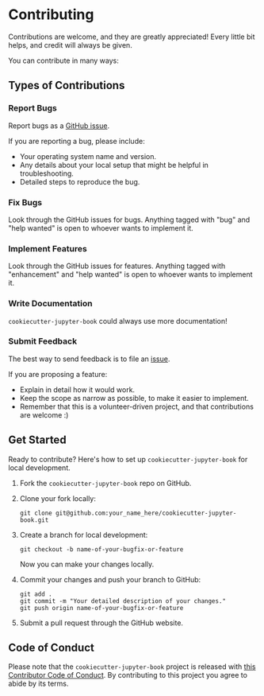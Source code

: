 
# Contributing

Contributions are welcome, and they are greatly appreciated! Every little bit
helps, and credit will always be given.

You can contribute in many ways:

## Types of Contributions

### Report Bugs

Report bugs as a [GitHub issue](https://github.com/UBC-MDS/cookiecutter-jupyter-book/issues).

If you are reporting a bug, please include:

* Your operating system name and version.
* Any details about your local setup that might be helpful in troubleshooting.
* Detailed steps to reproduce the bug.

### Fix Bugs

Look through the GitHub issues for bugs. Anything tagged with "bug" and "help
wanted" is open to whoever wants to implement it.

### Implement Features

Look through the GitHub issues for features. Anything tagged with "enhancement"
and "help wanted" is open to whoever wants to implement it.

### Write Documentation

`cookiecutter-jupyter-book` could always use more documentation!

### Submit Feedback

The best way to send feedback is to file an [issue](https://github.com/UBC-MDS/cookiecutter-jupyter-book/issues).

If you are proposing a feature:

* Explain in detail how it would work.
* Keep the scope as narrow as possible, to make it easier to implement.
* Remember that this is a volunteer-driven project, and that contributions
  are welcome :)

## Get Started

Ready to contribute? Here's how to set up `cookiecutter-jupyter-book` for local development.

1. Fork the `cookiecutter-jupyter-book` repo on GitHub.
2. Clone your fork locally:

	```
 	git clone git@github.com:your_name_here/cookiecutter-jupyter-book.git
	```

4. Create a branch for local development:

	```
	git checkout -b name-of-your-bugfix-or-feature
	```
	Now you can make your changes locally.

5. Commit your changes and push your branch to GitHub:

	```
	git add .
	git commit -m "Your detailed description of your changes."
	git push origin name-of-your-bugfix-or-feature
	```

6. Submit a pull request through the GitHub website.

## Code of Conduct

Please note that the `cookiecutter-jupyter-book` project is released with [this Contributor Code of Conduct](CONDUCT.md). By contributing to this project you agree to abide by its terms.

